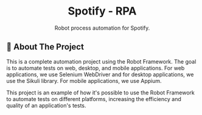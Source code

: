 <div id="top"></div>

  <h1 align="center">Spotify - RPA</h1>

  <p align="center">
    Robot process automation for Spotify.
  </p>
</div>

<!-- About The Project -->
## 🚀 About The Project

This is a complete automation project using the Robot Framework. The goal is to automate tests on web, desktop, and mobile applications. For web applications, we use Selenium WebDriver and for desktop applications, we use the Sikuli library. For mobile applications, we use Appium.

This project is an example of how it's possible to use the Robot Framework to automate tests on different platforms, increasing the efficiency and quality of an application's tests.
